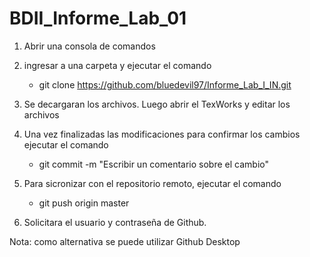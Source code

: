 # BDII_Informe_Lab_01

1. Abrir una consola de comandos
2. ingresar a una carpeta y ejecutar el comando

   - git clone https://github.com/bluedevil97/Informe_Lab_I_IN.git

3. Se decargaran los archivos. Luego abrir el TexWorks y editar los archivos

4. Una vez finalizadas las modificaciones para confirmar los cambios ejecutar el comando

   - git commit -m "Escribir un comentario sobre el cambio"

5. Para sicronizar con el repositorio remoto, ejecutar el comando

   - git push origin master

6. Solicitara el usuario y contraseña de Github.

Nota: como alternativa se puede utilizar Github Desktop
